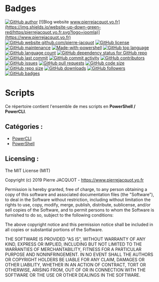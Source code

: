 # Badges
[![GitHub author](https://img.shields.io/badge/Author-Pierre%20JACQUOT-orange.svg?logo=android)](https://github.com/pierre-jacquot)
[![Blog website www.pierrejacquot.yo.fr](https://img.shields.io/website-up-down-green-red/https/pierrejacquot.yo.fr.svg?logo=joomla)](https://www.pierrejacquot.yo.fr)
[![GitHub website github.com/pierre-jacquot](https://img.shields.io/website-up-down-green-red/https/github.com/pierre-jacquot.svg?logo=github)](https://github.com/pierre-jacquot)
[![GitHub license](https://img.shields.io/github/license/pierre-jacquot/Scripts.svg?logo=hackhands)](https://github.com/pierre-jacquot/Scripts/blob/master/LICENSE)
[![GitHub maintenance](https://img.shields.io/badge/Maintained-Yes-green.svg?logo=serverfault)](https://github.com/pierre-jacquot/Scripts/graphs/commit-activity)
[![Made-with-powershell](https://img.shields.io/badge/Made%20with-PowerShell-blueviolet.svg?logo=powershell)](https://docs.microsoft.com/fr-fr/powershell)
[![GitHub top language](https://img.shields.io/github/languages/top/pierre-jacquot/Scripts.svg?logo=powershell)](https://github.com/pierre-jacquot)
[![GitHub language count](https://img.shields.io/github/languages/count/pierre-jacquot/Scripts.svg?logo=slashdot)](https://github.com/pierre-jacquot)
[![GitHub dependency status for GitHub repo](https://img.shields.io/librariesio/github/pierre-jacquot/Scripts.svg?logo=stackshare)](https://github.com/pierre-jacquot/Scripts/commits/master)
[![GitHub last commit](https://img.shields.io/github/last-commit/pierre-jacquot/Scripts.svg?logo=clockify)](https://github.com/pierre-jacquot/Scripts/commits/master)
[![GitHub commit activity](https://img.shields.io/github/commit-activity/y/pierre-jacquot/Scripts.svg?logo=quantopian)](https://github.com/pierre-jacquot/Scripts/commits/master)
[![GitHub contributors](https://img.shields.io/github/contributors/pierre-jacquot/Scripts.svg?logo=superuser)](https://github.com/pierre-jacquot/Scripts/graphs/contributors)
[![GitHub issues](https://img.shields.io/github/issues/pierre-jacquot/Scripts.svg?logo=highly)](https://github.com/pierre-jacquot/Scripts/issues)
[![GitHub pull requests](https://img.shields.io/github/issues-pr/pierre-jacquot/Scripts.svg?logo=gumroad)](https://github.com/pierre-jacquot/Scripts/pulls)
[![GitHub code size](https://img.shields.io/github/languages/code-size/pierre-jacquot/Scripts.svg)](https://github.com/pierre-jacquot/Scripts)
[![GitHub repo size](https://img.shields.io/github/repo-size/pierre-jacquot/Scripts.svg)](https://github.com/pierre-jacquot/Scripts)
[![GitHub downloads](https://img.shields.io/github/downloads/pierre-jacquot/Scripts/total.svg?logo=buzzfeed)](https://github.com/pierre-jacquot/Scripts)
[![GitHub followers](https://img.shields.io/github/followers/pierre-jacquot.svg?label=Follow&logo=myspace)](https://github.com/pierre-jacquot?tab=followers)
[![GitHub badges](https://img.shields.io/badge/Badges-19-ff6799.svg?logo=f-secure)](https://github.com/pierre-jacquot/Scripts)

# Scripts
Ce répertoire contient l'ensemble de mes scripts en **PowerShell / PowerCLI**.

## Catégories :
- [PowerCLI](PowerCLI)
- [PowerShell](PowerShell)

## Licensing :
The MIT License (MIT)

Copyright (c) 2019 Pierre JACQUOT - https://www.pierrejacquot.yo.fr

Permission is hereby granted, free of charge, to any person obtaining a copy
of this software and associated documentation files (the "Software"), to deal
in the Software without restriction, including without limitation the rights
to use, copy, modify, merge, publish, distribute, sublicense, and/or sell
copies of the Software, and to permit persons to whom the Software is
furnished to do so, subject to the following conditions:

The above copyright notice and this permission notice shall be included in all
copies or substantial portions of the Software.

THE SOFTWARE IS PROVIDED "AS IS", WITHOUT WARRANTY OF ANY KIND, EXPRESS OR
IMPLIED, INCLUDING BUT NOT LIMITED TO THE WARRANTIES OF MERCHANTABILITY,
FITNESS FOR A PARTICULAR PURPOSE AND NONINFRINGEMENT. IN NO EVENT SHALL THE
AUTHORS OR COPYRIGHT HOLDERS BE LIABLE FOR ANY CLAIM, DAMAGES OR OTHER
LIABILITY, WHETHER IN AN ACTION OF CONTRACT, TORT OR OTHERWISE, ARISING FROM,
OUT OF OR IN CONNECTION WITH THE SOFTWARE OR THE USE OR OTHER DEALINGS IN THE
SOFTWARE.

